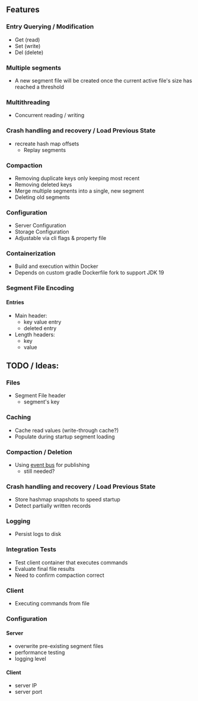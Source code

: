 ## Features

### Entry Querying / Modification

- Get (read)
- Set (write)
- Del (delete)

### Multiple segments

- A new segment file will be created once the current active file's size has reached a threshold

### Multithreading

- Concurrent reading / writing

### Crash handling and recovery / Load Previous State

- recreate hash map offsets
    - Replay segments

### Compaction

- Removing duplicate keys only keeping most recent
- Removing deleted keys
- Merge multiple segments into a single, new segment
- Deleting old segments

### Configuration

- Server Configuration
- Storage Configuration
- Adjustable via cli flags & property file

### Containerization

- Build and execution within Docker
- Depends on custom gradle Dockerfile fork to support JDK 19

### Segment File Encoding

#### Entries

- Main header:
    - key value entry
    - deleted entry
- Length headers:
    - key
    - value

## TODO / Ideas:

### Files

- Segment File header
    - segment's key

### Caching

- Cache read values (write-through cache?)
- Populate during startup segment loading

### Compaction / Deletion

- Using [event bus](https://github.com/google/guava/wiki/EventBusExplained) for publishing
    - still needed?

### Crash handling and recovery / Load Previous State

- Store hashmap snapshots to speed startup
- Detect partially written records

### Logging

- Persist logs to disk

### Integration Tests

- Test client container that executes commands
- Evaluate final file results
- Need to confirm compaction correct

### Client

- Executing commands from file

### Configuration

#### Server

- overwrite pre-existing segment files
- performance testing
- logging level

#### Client

- server IP
- server port
